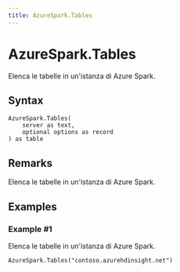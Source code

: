 ```yaml
---
title: AzureSpark.Tables
---
```


# AzureSpark.Tables


Elenca le tabelle in un&#39;istanza di Azure Spark.


## Syntax

```powerquery
AzureSpark.Tables(
    server as text,
    optional options as record
) as table
```


## Remarks

Elenca le tabelle in un'istanza di Azure Spark.


## Examples

### Example #1 
Elenca le tabelle in un&#39;istanza di Azure Spark.
```powerquery
AzureSpark.Tables("contoso.azurehdinsight.net")
```



